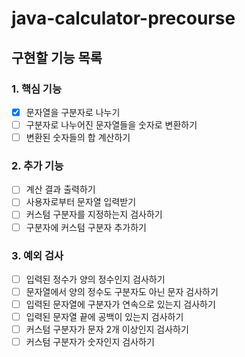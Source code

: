 # java-calculator-precourse

## 구현할 기능 목록

### 1. 핵심 기능
- [x] 문자열을 구분자로 나누기
- [ ] 구분자로 나누어진 문자열들을 숫자로 변환하기
- [ ] 변환된 숫자들의 합 계산하기

### 2. 추가 기능
- [ ] 계산 결과 출력하기
- [ ] 사용자로부터 문자열 입력받기
- [ ] 커스텀 구분자를 지정하는지 검사하기
- [ ] 구분자에 커스텀 구분자 추가하기

### 3. 예외 검사
- [ ] 입력된 정수가 양의 정수인지 검사하기
- [ ] 문자열에서 양의 정수도 구분자도 아닌 문자 검사하기
- [ ] 입력된 문자열에 구분자가 연속으로 있는지 검사하기
- [ ] 입력된 문자열 끝에 공백이 있는지 검사하기
- [ ] 커스텀 구분자가 문자 2개 이상인지 검사하기
- [ ] 커스텀 구분자가 숫자인지 검사하기